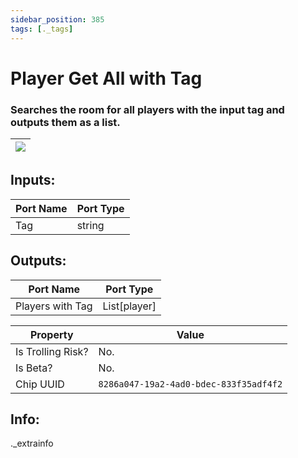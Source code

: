 ```yaml
---
sidebar_position: 385
tags: [._tags]
---
```


# Player Get All with Tag


### Searches the room for all players with the input tag and outputs them as a list.

| ![](https://images-ext-2.discordapp.net/external/MPmIaQzlEPmgGWlgi-WxBBXt0Bjv_zWPkg1y1f_sy3s/https/www.recroomcircuits.com/image/circuit/absolute-value?width=206&height=108) |
|-----|

## Inputs:
| Port Name | Port Type |
|-----------|-----------|
| Tag | string |

## Outputs:
| Port Name | Port Type |
|-----------|-----------|
| Players with Tag | List[player] | 

| Property  | Value |
|-------------------|-----------|
| Is Trolling Risk? | No. |
| Is Beta? | No. |
| Chip UUID | `8286a047-19a2-4ad0-bdec-833f35adf4f2` |

## Info:
._extrainfo